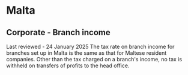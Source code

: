 # Malta
## Corporate - Branch income
Last reviewed - 24 January 2025
The tax rate on branch income for branches set up in Malta is the same as that for Maltese resident companies. Other than the tax charged on a branch's income, no tax is withheld on transfers of profits to the head office.
